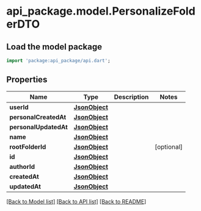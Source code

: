 # api_package.model.PersonalizeFolderDTO

## Load the model package
```dart
import 'package:api_package/api.dart';
```

## Properties
Name | Type | Description | Notes
------------ | ------------- | ------------- | -------------
**userId** | [**JsonObject**](.md) |  | 
**personalCreatedAt** | [**JsonObject**](.md) |  | 
**personalUpdatedAt** | [**JsonObject**](.md) |  | 
**name** | [**JsonObject**](.md) |  | 
**rootFolderId** | [**JsonObject**](.md) |  | [optional] 
**id** | [**JsonObject**](.md) |  | 
**authorId** | [**JsonObject**](.md) |  | 
**createdAt** | [**JsonObject**](.md) |  | 
**updatedAt** | [**JsonObject**](.md) |  | 

[[Back to Model list]](../README.md#documentation-for-models) [[Back to API list]](../README.md#documentation-for-api-endpoints) [[Back to README]](../README.md)


